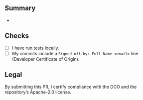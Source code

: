## Summary
-

## Checks
- [ ] I have run tests locally.
- [ ] My commits include a `Signed-off-by: Full Name <email>` line (Developer Certificate of Origin).

## Legal
By submitting this PR, I certify compliance with the DCO and the repository’s Apache-2.0 license.
